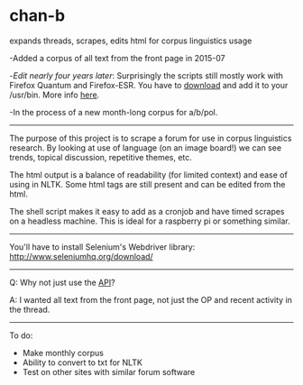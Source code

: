 # chan-b
expands threads, scrapes, edits html for corpus linguistics usage

-Added a corpus of all text from the front page in 2015-07 

-_Edit nearly four years later_:  Surprisingly the scripts still mostly work with Firefox Quantum and Firefox-ESR.  You have to [download](https://github.com/mozilla/geckodriver/releases) and add it to your /usr/bin.  More info [here](https://pypi.org/project/selenium/).

-In the process of a new month-long corpus for a/b/pol.

------

The purpose of this project is to scrape a forum for use in corpus linguistics research.
By looking at use of language (on an image board!) we can see trends, topical discussion, repetitive themes, etc.

The html output is a balance of readability (for limited context) and ease of using in NLTK.  Some html tags are still present and can be edited from the html.

The shell script makes it easy to add as a cronjob and have timed scrapes on a headless machine.  This is ideal for a raspberry pi or something similar.

---

You'll have to install Selenium's Webdriver library:  http://www.seleniumhq.org/download/

---

Q:  Why not just use the [API](https://github.com/4chan/4chan-API)?

A:  I wanted all text from the front page, not just the OP and recent activity in the thread.

---

To do:

* Make monthly corpus
* Ability to convert to txt for NLTK
* Test on other sites with similar forum software


